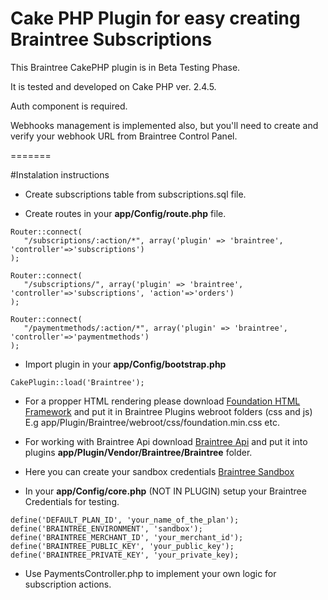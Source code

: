# Cake PHP Plugin for easy creating Braintree Subscriptions

This Braintree CakePHP plugin is in Beta Testing Phase. 

It is tested and developed on Cake PHP ver. 2.4.5.

Auth component is required.

Webhooks management is implemented also, but you'll need to create and verify your webhook URL from Braintree Control Panel.

=======

#Instalation instructions

* Create subscriptions table from subscriptions.sql file.

* Create routes in your **app/Config/route.php** file.
```
Router::connect(
   "/subscriptions/:action/*", array('plugin' => 'braintree', 'controller'=>'subscriptions')
);

Router::connect(
   "/subscriptions/", array('plugin' => 'braintree', 'controller'=>'subscriptions', 'action'=>'orders')
);

Router::connect(
   "/paymentmethods/:action/*", array('plugin' => 'braintree', 'controller'=>'paymentmethods')
);
```
* Import plugin in your **app/Config/bootstrap.php**

```
CakePlugin::load('Braintree');
```
* For a propper HTML rendering please download [Foundation HTML Framework](http://foundation.zurb.com/develop/download.html) and put it in Braintree Plugins webroot folders (css and js)
E.g app/Plugin/Braintree/webroot/css/foundation.min.css etc.

* For working with Braintree Api download [Braintree Api](https://developers.braintreepayments.com/javascript+php/start/hello-server) and put it into plugins **app/Plugin/Vendor/Braintree/Braintree** folder.

* Here you can create your sandbox credentials [Braintree Sandbox](https://www.braintreepayments.com/get-started)

* In your **app/Config/core.php** (NOT IN PLUGIN) setup your Braintree Credentials for testing.
```
define('DEFAULT_PLAN_ID', 'your_name_of_the_plan');
define('BRAINTREE_ENVIRONMENT', 'sandbox');
define('BRAINTREE_MERCHANT_ID', 'your_merchant_id');
define('BRAINTREE_PUBLIC_KEY', 'your_public_key');
define('BRAINTREE_PRIVATE_KEY', 'your_private_key);
```
* Use PaymentsController.php to implement your own logic for subscription actions.